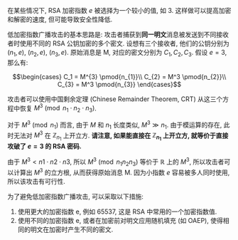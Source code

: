 在某些情况下, RSA 加密指数 $e$ 被选择为一个较小的值, 如 3. 这样做可以提高加密和解密的速度, 但可能导致安全性降低.

低加密指数广播攻击的基本思路是: 攻击者捕获到**同一明文**消息被发送到不同接收者时使用不同的 RSA 公钥加密的多个密文. 设想有三个接收者, 他们的公钥分别为 $(n_{1},e),\ (n_{2},e),\ (n_{3}, e)$. 原始消息是 M, 对应的密文分别为 $C_{1},C_{2},C_{3}$. 假设 $e=3$, 那么有:

$$\begin{cases}
C_1 = M^{3} \pmod{n_{1}}\\
C_{2} = M^3 \pmod{n_{2}}\\
C_{3} = M^3 \pmod{n_{3}}
\end{cases}$$

攻击者可以使用中国剩余定理 (Chinese Remainder Theorem, CRT) 从这三个方程中恢复 $M^3\pmod{n_{1}\cdot n_{2}\cdot n_{3}}$. 

对于 $M^{3}\pmod{n_{1}}$ 而言, 由于 $M$ 和 $n_{1}$ 长度类似, $M^{3}\gg n_{1}$. 由于模运算的存在, 此时无法对 $M^{3}$ 在 $\mathbb{Z}_{n_{1}}$ 上开立方. **请注意, 如果能直接在 $\mathbb{Z}_{n_{1}}$ 上开立方, 就等价于直接攻破了 $e=3$ 的 RSA 密码.**

由于 $M^3 < n1 \cdot n2 \cdot n3$, 所以 $M^{3}\pmod{n_{1}n_{2}n_{3}}$ 等价于 $\mathbb{R}$ 上的 $M^{3}$, 所以攻击者可以计算出 $M^{3}$ 的立方根, 从而获得原始消息 M. 因为小指数 $e$ 容易被多人同时使用, 所以该攻击有可行性.

为了避免低加密指数广播攻击, 可以采取以下措施:

1.  使用更大的加密指数 e, 例如 65537, 这是 RSA 中常用的一个加密指数值.
2.  使用不同的加密指数 e, 或者在加密前对明文应用随机填充 (如 OAEP), 使得相同的明文在加密时产生不同的密文.
